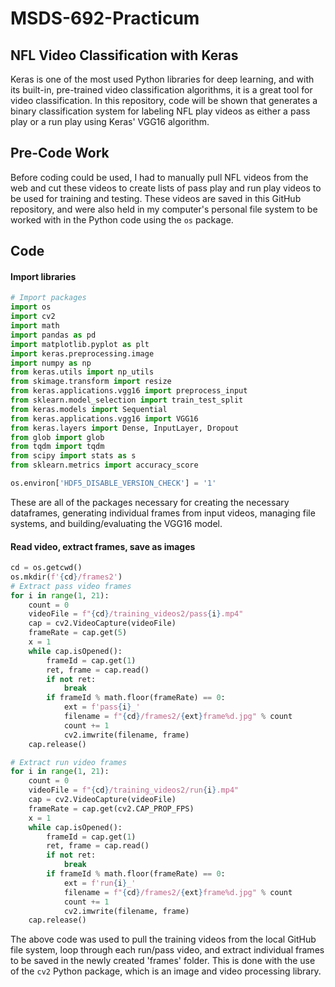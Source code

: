# MSDS-692-Practicum

## NFL Video Classification with Keras
Keras is one of the most used Python libraries for deep learning, and with its built-in, pre-trained video classification algorithms, it is a great tool for video classification. In this repository, code will be shown that generates a binary classification system for labeling NFL play videos as either a pass play or a run play using Keras' VGG16 algorithm.

## Pre-Code Work

Before coding could be used, I had to manually pull NFL videos from the web and cut these videos to create lists of pass play and run play videos to be used for training and testing. These videos are saved in this GitHub repository, and were also held in my computer's personal file system to be worked with in the Python code using the `os` package.

## Code

#### Import libraries

```python
# Import packages
import os
import cv2
import math
import pandas as pd
import matplotlib.pyplot as plt
import keras.preprocessing.image
import numpy as np
from keras.utils import np_utils
from skimage.transform import resize
from keras.applications.vgg16 import preprocess_input
from sklearn.model_selection import train_test_split
from keras.models import Sequential
from keras.applications.vgg16 import VGG16
from keras.layers import Dense, InputLayer, Dropout
from glob import glob
from tqdm import tqdm
from scipy import stats as s
from sklearn.metrics import accuracy_score

os.environ['HDF5_DISABLE_VERSION_CHECK'] = '1'
```

These are all of the packages necessary for creating the necessary dataframes, generating individual frames from input videos, managing file systems, and building/evaluating the VGG16 model.

#### Read video, extract frames, save as images

```python
cd = os.getcwd()
os.mkdir(f'{cd}/frames2')
# Extract pass video frames
for i in range(1, 21):
    count = 0
    videoFile = f"{cd}/training_videos2/pass{i}.mp4"
    cap = cv2.VideoCapture(videoFile)
    frameRate = cap.get(5)
    x = 1
    while cap.isOpened():
        frameId = cap.get(1)
        ret, frame = cap.read()
        if not ret:
            break
        if frameId % math.floor(frameRate) == 0:
            ext = f'pass{i}_'
            filename = f"{cd}/frames2/{ext}frame%d.jpg" % count
            count += 1
            cv2.imwrite(filename, frame)
    cap.release()

# Extract run video frames
for i in range(1, 21):
    count = 0
    videoFile = f"{cd}/training_videos2/run{i}.mp4"
    cap = cv2.VideoCapture(videoFile)
    frameRate = cap.get(cv2.CAP_PROP_FPS)
    x = 1
    while cap.isOpened():
        frameId = cap.get(1)
        ret, frame = cap.read()
        if not ret:
            break
        if frameId % math.floor(frameRate) == 0:
            ext = f'run{i}_'
            filename = f"{cd}/frames2/{ext}frame%d.jpg" % count
            count += 1
            cv2.imwrite(filename, frame)
    cap.release()
```

The above code was used to pull the training videos from the local GitHub file system, loop through each run/pass video, and extract individual frames to be saved in the newly created 'frames' folder. This is done with the use of the `cv2` Python package, which is an image and video processing library.
